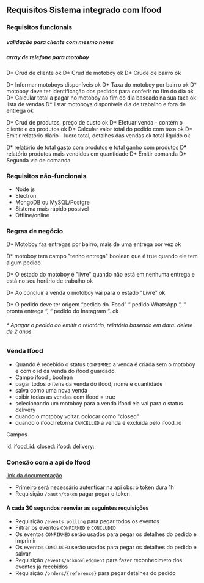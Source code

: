 ## Requisitos Sistema integrado com Ifood


### Requisitos funcionais

##### validação para cliente com mesmo nome
##### array de telefone para motoboy


D* Crud de cliente ok
D* Crud de motoboy ok
D* Crude de bairro ok
<!-- * Motoboys tem dias de trabalho -->
D* Informar motoboys disponíveis ok
D* Taxa do motoboy por bairro ok
D* motoboy deve ter identificação dos pedidos para conferir no fim do dia ok
D* Calcular total a pagar no motoboy ao fim do dia baseado na sua taxa ok lista de vendas
D* listar motoboys disponíveis dia de trabalho e fora de entrega ok
<!-- * Selecionar motoboys por dia -->
D* Crud de produtos,  preço de custo ok
D* Efetuar venda - contém o cliente e os produtos ok
D* Calcular valor total do pedido com taxa ok
D* Emitir relatório diário - lucro total, detalhes das vendas ok total liquido ok

D* relatório de total gasto com produtos e total ganho com produtos
D* relatório produtos mais vendidos em quantidade
D* Emitir comanda 
D* Segunda via de comanda

### Requisitos não-funcionais

* Node js
* Electron
* MongoDB ou MySQL/Postgre
* Sistema mais rápido possível
* Offline/online

### Regras de negócio

D* Motoboy faz entregas por bairro, mais de uma entrega por vez ok

D* motoboy tem campo "tenho entrega" boolean que é true quando ele tem algum pedido 

D* O estado do motoboy é "livre" quando não está em nenhuma entrega e está no seu horário de trabalho ok

D* Ao concluir a venda o motoboy vai para o estado "Livre" ok

D* O pedido deve ter origem “pedido do iFood” “ pedido WhatsApp “, “ pronta entrega “, “ pedido do Instagram “. ok

###### * Apagar o pedido ao emitir o relatório, relatório baseado em data. delete de 2 anos

### Venda Ifood

* Quando é recebido o status `CONFIRMED` a venda é criada sem o motoboy e com o id da venda do ifood guardado.
* Campo ifood , boolean
* pagar todos o itens da venda do ifood, nome e quantidade
* salva como uma nova venda
* exibir todas as vendas com ifood = true
* selecionando um motoboy para a venda ifood ela vai para o status delivery
* quando o motoboy voltar, colocar como "closed"
* quando o ifood retorna `CANCELLED` a venda é excluida pelo ifood_id

Campos

id:
ifood_id:
closed:
ifood:
delivery:


### Conexão com a api do Ifood

[link da documentação](https://developer.ifood.com.br/reference)

*   Primeiro será necessário autenticar na api
obs: o token dura 1h
*   Requisição `/oauth/token` pagar pegar o token

#### A cada 30 segundos reenviar as seguintes requisições

*  Requisição `/events:polling` para pegar todos os eventos
*  Filtrar os eventos `CONFIRMED` e `CONCLUDED`
*  Os eventos `CONFIRMED` serão usados para pegar os detalhes do pedido e imprimir
*  Os eventos `CONCLUDED` serão usados para pegar os detalhes do pedido e salvar
*  Requisição `/events/acknowledgment` para fazer reconhecimeto dos eventos já recebidos
* Requisição `/orders/{reference}` para pegar detalhes do pedido



